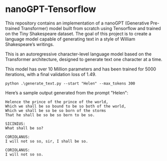 # nanoGPT-Tensorflow

This repository contains an implementation of a nanoGPT (Generative Pre-trained Transformer) model built from scratch using Tensorflow and trained on the Tiny Shakespeare dataset. The goal of this project is to create a language model capable of generating text in a style of William Shakespeare’s writings.

This is an autoregressive character-level language model based on the Transformer architecture, designed to generate text one character at a time.

This model has over 10 Million parameters and has been trained for 5000 iterations, with a final validation loss of 1.49.

```
python .\generate_text.py --start "Helen" --max_tokens 300
```
Here’s a sample output generated from the prompt "Helen":
```
Helence the prince of the prince of the world,
Which we shall be so bound to be so both of the world,
Which we shall be so be so born of the storms
That he shall be so be so born to be so.

SICINIUS:
What shall be so?

CORIOLANUS:
I will not so so, sir, I shall be so.

CORIOLANUS:
I will not so so.
```
